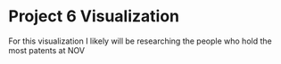 # Project 6 Visualization
For this visualization I likely will be researching the people who hold the most patents at NOV
